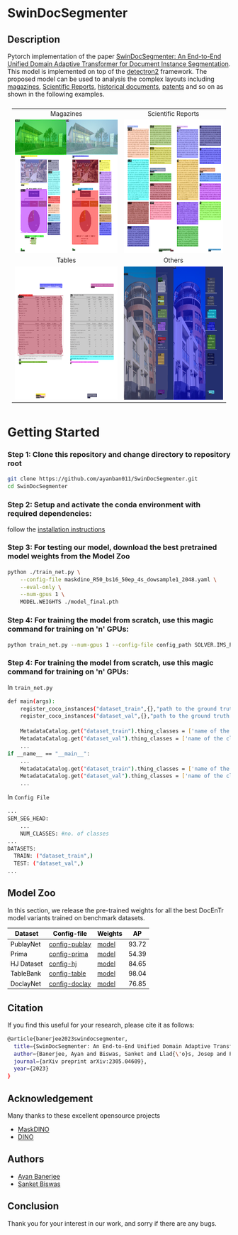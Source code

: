 # SwinDocSegmenter

## Description
Pytorch implementation of the paper [SwinDocSegmenter: An End-to-End Unified Domain Adaptive Transformer for Document Instance Segmentation](https://arxiv.org/abs/2305.04609). This model is implemented on top of the [detectron2](https://github.com/facebookresearch/detectron2) framework. The proposed model can be used to analysis the complex layouts including [magazines](https://www.primaresearch.org/datasets/Layout_Analysis), [Scientific Reports](https://github.com/ibm-aur-nlp/PubLayNet), [historical documents](https://dell-research-harvard.github.io/HJDataset/), [patents](https://github.com/DS4SD/DocLayNet) and so on as shown in the following examples.

<table style="padding:10px">
    <tr>
        <td style="text-align:center">
            Magazines 
        </td>
        <td style="text-align:center">
            Scientific Reports 
        </td>
    </tr>
    <tr>
        <td style="text-align:center"> 
            <img src="./images/magazine.png"  alt="1" width = 600px height = 300px >
        </td>
        <td style="text-align:center">
            <img src="./images/paper.png"  alt="2" width = 600px height = 300px>
        </td>
    </tr>
    <tr>
        <td style="text-align:center">
            Tables 
        </td>
        <td style="text-align:center">
            Others 
        </td>
    </tr>
    <tr>
        <td style="text-align:center"> 
            <img src="./images/table.png"  alt="1" width = 600px height = 300px >
        </td>
        <td style="text-align:center">
            <img src="./images/others.png"  alt="2" width = 600px height = 300px>
        </td>
    </tr>

</table>

# Getting Started 

### Step 1: Clone this repository and change directory to repository root
```bash
git clone https://github.com/ayanban011/SwinDocSegmenter.git 
cd SwinDocSegmenter
```

### Step 2: Setup and activate the conda environment with required dependencies:
follow the [installation instructions](https://github.com/ayanban011/SwinDocSegmenter/edit/main/INSTALL.md)

### Step 3: For testing our model, download the best pretrained model weights from the **Model Zoo**

```bash
python ./train_net.py \
    --config-file maskdino_R50_bs16_50ep_4s_dowsample1_2048.yaml \
    --eval-only \
    --num-gpus 1 \
    MODEL.WEIGHTS ./model_final.pth
```
### Step 4: For training the model from scratch, use this magic command for training on 'n' GPUs:
```bash
python train_net.py --num-gpus 1 --config-file config_path SOLVER.IMS_PER_BATCH SET_TO_SOME_REASONABLE_VALUE SOLVER.BASE_LR SET_TO_SOME_REASONABLE_VALUE
```
### Step 4: For training the model from scratch, use this magic command for training on 'n' GPUs:
In ```train_net.py```
```bash
def main(args):
    register_coco_instances("dataset_train",{},"path to the ground truth json file","path to the training image folder")
    register_coco_instances("dataset_val",{},"path to the ground truth json file","path to the validation image folder")

    MetadataCatalog.get("dataset_train").thing_classes = ['name of the classes']
    MetadataCatalog.get("dataset_val").thing_classes = ['name of the classes']
    ...
if __name__ == "__main__":
    ...
    MetadataCatalog.get("dataset_train").thing_classes = ['name of the classes']
    MetadataCatalog.get("dataset_val").thing_classes = ['name of the classes']
    ...
```
In ```Config File```
```bash
...
SEM_SEG_HEAD:
    ...
    NUM_CLASSES: #no. of classes
...
DATASETS:
  TRAIN: ("dataset_train",)
  TEST: ("dataset_val",)
...
```

## Model Zoo
In this section, we release the pre-trained weights for all the best DocEnTr model variants trained on benchmark datasets.

<table class="tg">
<thead>
  <tr>
    <th class="tg-amwm"><span style="font-style:normal;text-decoration:none;color:#000;background-color:transparent">Dataset</span></th>
    <th class="tg-amwm"><span style="font-style:normal;text-decoration:none;color:#000;background-color:transparent">Config-file</span></th>
    <th class="tg-amwm"><span style="font-style:normal;text-decoration:none;color:#000;background-color:transparent">Weights</span></th>
    <th class="tg-amwm"><span style="font-style:normal;text-decoration:none;color:#000;background-color:transparent">AP</span></th>
  </tr>
</thead>
<tbody>
  <tr>
    <td class="tg-baqh"><span style="font-weight:400;font-style:normal;text-decoration:none;color:#000;background-color:transparent">PublayNet</span></td>
    <td class="tg-baqh"><span style="font-weight:400;font-style:normal;text-decoration:none;color:#000;background-color:transparent"><a href=https://github.com/ayanban011/SwinDocSegmenter/blob/main/configs/coco/instance-segmentation/swin/config_publay.yaml>config-publay</a></span></td>
    <td class="tg-baqh"><span style="font-weight:400;font-style:normal;text-decoration:none;color:#000;background-color:transparent"><a href=https://drive.google.com/file/d/1DCxG2MCza_z-yB3bLcaVvVR4Jik00Ecq/view?usp=share_link>model</a></span></td>
    <td class="tg-baqh"><span style="font-weight:400;font-style:normal;text-decoration:none;color:#000;background-color:transparent">93.72</span></td>
  </tr>
  <tr>
    <td class="tg-baqh"><span style="font-weight:400;font-style:normal;text-decoration:none;color:#000;background-color:transparent">Prima</span></td>
    <td class="tg-baqh"><span style="font-weight:400;font-style:normal;text-decoration:none;color:#000;background-color:transparent"><a href=https://github.com/ayanban011/SwinDocSegmenter/blob/main/configs/coco/instance-segmentation/swin/config_prima.yaml>config-prima</a></span></td>
    <td class="tg-baqh"><span style="font-weight:400;font-style:normal;text-decoration:none;color:#000;background-color:transparent"><a href=https://drive.google.com/file/d/1DNX9HQ0aG5ws0HCTFBUeV__rTlifNsvq/view?usp=share_link>model</a></span></td>
    <td class="tg-baqh"><span style="font-weight:400;font-style:normal;text-decoration:none;color:#000;background-color:transparent">54.39</span></td>
  </tr>
  <tr>
    <td class="tg-baqh"><span style="font-weight:400;font-style:normal;text-decoration:none;color:#000;background-color:transparent">HJ Dataset</span></td>
    <td class="tg-baqh"><span style="font-weight:400;font-style:normal;text-decoration:none;color:#000;background-color:transparent"><a href=https://github.com/ayanban011/SwinDocSegmenter/blob/main/configs/coco/instance-segmentation/maskdino_R50_bs16_50ep_4s_dowsample1_2048.yaml>config-hj</a></span></td>
    <td class="tg-baqh"><span style="font-weight:400;font-style:normal;text-decoration:none;color:#000;background-color:transparent"><a href=https://drive.google.com/file/d/1DNX9HQ0aG5ws0HCTFBUeV__rTlifNsvq/view?usp=share_link>model</a></span></td>
    <td class="tg-baqh"><span style="font-weight:400;font-style:normal;text-decoration:none;color:#000;background-color:transparent">84.65</span></td>
  </tr>
  <tr>
    <td class="tg-baqh"><span style="font-weight:400;font-style:normal;text-decoration:none;color:#000;background-color:transparent">TableBank</span></td>
    <td class="tg-baqh"><span style="font-weight:400;font-style:normal;text-decoration:none;color:#000;background-color:transparent"><a href=https://github.com/ayanban011/SwinDocSegmenter/blob/main/configs/coco/instance-segmentation/maskdino_R50_bs16_50ep_4s_dowsample1_2048.yaml>config-table</a></span></td>
    <td class="tg-baqh"><span style="font-weight:400;font-style:normal;text-decoration:none;color:#000;background-color:transparent"><a href=https://drive.google.com/file/d/17DD9ASe3p3nLGEYhNCG0hbTURg8qNakC/view?usp=share_link>model</a></span></td>
    <td class="tg-baqh"><span style="font-weight:400;font-style:normal;text-decoration:none;color:#000;background-color:transparent">98.04</span></td>
  </tr>
  <tr>
    <td class="tg-baqh"><span style="font-weight:400;font-style:normal;text-decoration:none;color:#000;background-color:transparent">DoclayNet</span></td>
    <td class="tg-baqh"><span style="font-weight:400;font-style:normal;text-decoration:none;color:#000;background-color:transparent"><a href=https://github.com/ayanban011/SwinDocSegmenter/blob/main/configs/coco/instance-segmentation/maskdino_R50_bs16_50ep_4s_dowsample1_2048.yaml>config-doclay</a></span></td>
    <td class="tg-baqh"><span style="font-weight:400;font-style:normal;text-decoration:none;color:#000;background-color:transparent"><a href=https://drive.google.com/file/d/1kMUnmdliyWWlXV9L8gQGvmS-h_mkM_mR/view?usp=share_link>model</a></span></td>
    <td class="tg-baqh"><span style="font-weight:400;font-style:normal;text-decoration:none;color:#000;background-color:transparent">76.85</span></td>
  </tr>
</tbody>
</table>

## Citation

If you find this useful for your research, please cite it as follows:

```bash
@article{banerjee2023swindocsegmenter,
  title={SwinDocSegmenter: An End-to-End Unified Domain Adaptive Transformer for Document Instance Segmentation},
  author={Banerjee, Ayan and Biswas, Sanket and Llad{\'o}s, Josep and Pal, Umapada},
  journal={arXiv preprint arXiv:2305.04609},
  year={2023}
}
```

## Acknowledgement

Many thanks to these excellent opensource projects 
* [MaskDINO](https://github.com/IDEA-Research/MaskDINO) 
* [DINO](https://github.com/IDEA-Research/DINO)


## Authors
- [Ayan Banerjee](https://github.com/ayanban011)
- [Sanket Biswas](https://github.com/biswassanket)
## Conclusion
Thank you for your interest in our work, and sorry if there are any bugs.

